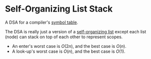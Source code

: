 # Self-Organizing List Stack

A DSA for a compiler's [symbol table](https://en.wikipedia.org/wiki/Symbol_table).

The DSA is really just a version of a [self-organizing
list](https://en.wikipedia.org/wiki/Self-organizing_list) except each list
(node) can stack on top of each other to represent scopes.

* An enter's worst case is $O(2n)$, and the best case is $O(n)$.
* A look-up's worst case is $O(n)$, and the best case is $O(1)$.
